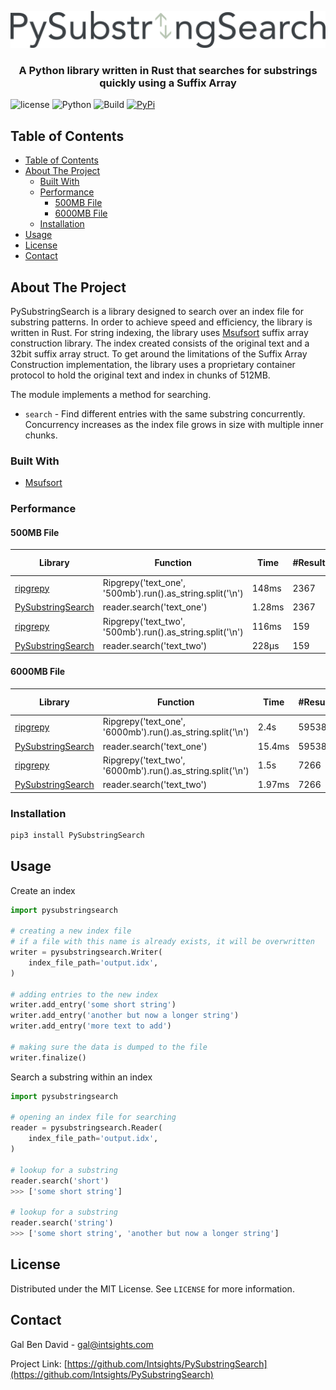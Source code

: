 <p align="center">
    <a href="https://github.com/Intsights/PySubstringSearch">
        <img src="https://raw.githubusercontent.com/Intsights/PySubstringSearch/master/images/logo.png" alt="Logo">
    </a>
    <h3 align="center">
        A Python library written in Rust that searches for substrings quickly using a Suffix Array
    </h3>
</p>

![license](https://img.shields.io/badge/MIT-License-blue)
![Python](https://img.shields.io/badge/Python-3.6%20%7C%203.7%20%7C%203.8%20%7C%203.9%20%7C%20pypy3-blue)
![Build](https://github.com/Intsights/PySubstringSearch/workflows/Build/badge.svg)
[![PyPi](https://img.shields.io/pypi/v/PySubstringSearch.svg)](https://pypi.org/project/PySubstringSearch/)

## Table of Contents

- [Table of Contents](#table-of-contents)
- [About The Project](#about-the-project)
  - [Built With](#built-with)
  - [Performance](#performance)
    - [500MB File](#500mb-file)
    - [6000MB File](#6000mb-file)
  - [Installation](#installation)
- [Usage](#usage)
- [License](#license)
- [Contact](#contact)


## About The Project

PySubstringSearch is a library designed to search over an index file for substring patterns. In order to achieve speed and efficiency, the library is written in Rust. For string indexing, the library uses [Msufsort](https://github.com/michaelmaniscalco/msufsort) suffix array construction library. The index created consists of the original text and a 32bit suffix array struct. To get around the limitations of the Suffix Array Construction implementation, the library uses a proprietary container protocol to hold the original text and index in chunks of 512MB.

The module implements a method for searching.
- `search` - Find different entries with the same substring concurrently. Concurrency increases as the index file grows in size with multiple inner chunks.


### Built With

* [Msufsort](https://github.com/michaelmaniscalco/msufsort)


### Performance

#### 500MB File
| Library | Function | Time | #Results | Improvement Factor |
| ------------- | ------------- | ------------- | ------------- | ------------- |
| [ripgrepy](https://pypi.org/project/ripgrepy/) | Ripgrepy('text_one', '500mb').run().as_string.split('\n') | 148ms | 2367 | 1.0x |
| [PySubstringSearch](https://github.com/Intsights/PySubstringSearch) | reader.search('text_one') | 1.28ms | 2367 | 115.6x |
| [ripgrepy](https://pypi.org/project/ripgrepy/) | Ripgrepy('text_two', '500mb').run().as_string.split('\n') | 116ms | 159 | 1.0x |
| [PySubstringSearch](https://github.com/Intsights/PySubstringSearch) | reader.search('text_two') | 228µs | 159 | 508.7x |

#### 6000MB File
| Library | Function | Time | #Results | Improvement Factor |
| ------------- | ------------- | ------------- | ------------- | ------------- |
| [ripgrepy](https://pypi.org/project/ripgrepy/) | Ripgrepy('text_one', '6000mb').run().as_string.split('\n') | 2.4s | 59538 | 1.0x |
| [PySubstringSearch](https://github.com/Intsights/PySubstringSearch) | reader.search('text_one') | 15.4ms | 59538 | 155.8x |
| [ripgrepy](https://pypi.org/project/ripgrepy/) | Ripgrepy('text_two', '6000mb').run().as_string.split('\n') | 1.5s | 7266 | 1.0x |
| [PySubstringSearch](https://github.com/Intsights/PySubstringSearch) | reader.search('text_two') | 1.97ms | 7266 | 761.4x |


### Installation

```sh
pip3 install PySubstringSearch
```


## Usage

Create an index
```python
import pysubstringsearch

# creating a new index file
# if a file with this name is already exists, it will be overwritten
writer = pysubstringsearch.Writer(
    index_file_path='output.idx',
)

# adding entries to the new index
writer.add_entry('some short string')
writer.add_entry('another but now a longer string')
writer.add_entry('more text to add')

# making sure the data is dumped to the file
writer.finalize()
```

Search a substring within an index
```python
import pysubstringsearch

# opening an index file for searching
reader = pysubstringsearch.Reader(
    index_file_path='output.idx',
)

# lookup for a substring
reader.search('short')
>>> ['some short string']

# lookup for a substring
reader.search('string')
>>> ['some short string', 'another but now a longer string']
```



## License

Distributed under the MIT License. See `LICENSE` for more information.


## Contact

Gal Ben David - gal@intsights.com

Project Link: [https://github.com/Intsights/PySubstringSearch](https://github.com/Intsights/PySubstringSearch)

